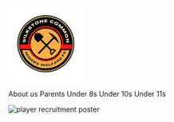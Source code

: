 <img src="silkstone common fc logo.png" 
     alt="logo"
     width="150" 
     height="150" />

About us
Parents
Under 8s
Under 10s
Under 11s

<img src="Silkstone common.png" 
     alt="player recruitment poster"
     width="500" />
